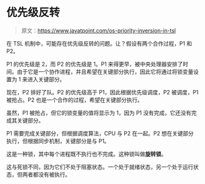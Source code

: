 # 优先级反转

> 原文：<https://www.javatpoint.com/os-priority-inversion-in-tsl>

在 TSL 机制中，可能存在优先级反转的问题。让？假设有两个合作过程，P1 和 P2。

P1 的优先级是 2，而 P2 的优先级是 1。P1 来得更早，被中央处理器安排了时间。由于它是一个协作进程，并且希望在关键部分执行，因此它将通过将锁变量设置为 1 来进入关键部分。

现在，P2 排好了队。P2 的优先级高于 P1，因此根据优先级调度，P2 被调度，P1 被抢占。P2 也是一个合作的过程，希望在关键部分执行。

虽然，P1 被抢占，但它的锁变量的值将显示为 1，因为 P1 没有完成，它还没有完成其关键部分。

P1 需要完成关键部分，但根据调度算法，CPU 与 P2 在一起。P2 想在关键部分执行，但根据同步机制，关键部分是与 P1。

这是一种锁，其中每个进程既不执行也不完成。这种锁叫做**旋转锁**。

这与死锁不同，因为它们不处于阻塞状态。一个处于就绪状态，另一个处于运行状态，但两者都没有被执行。
